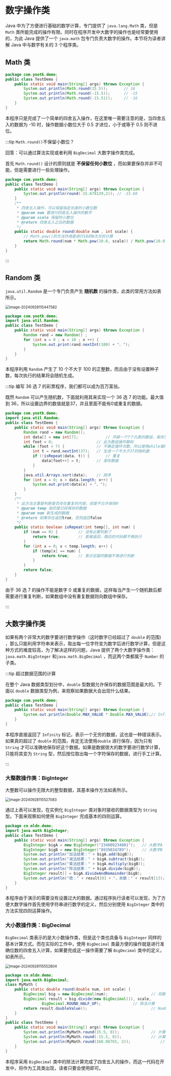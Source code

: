 # 数字操作类

Java 中为了方便进行基础的数学计算，专门提供了 `java.lang.Math` 类，但是 `Math` 类所能完成的操作有限。同时在程序开发中大数字的操作也是经常要使用的，为此
Java 提供了一个 `java.math` 包专门负责大数字的操作。本节将为读者讲解 Java 中与数字有关的 3 个程序类。

## Math 类

```java
package com.yootk.demo;
public class TestDemo {
	public static void main(String[] args) throws Exception {
		System.out.println(Math.round(15.5)); 		// 16
		System.out.println(Math.round(-15.5)); 		// -15
		System.out.println(Math.round(-15.51)); 	// -16
	}
}
```

本程序只是完成了一个简单的四舍五入操作，在这里唯一需要注意的是，当四舍五入的数据为 -10 时，操作数据小数位大于 0.5 才进位，小于或等于
0.5 则不进位。

:::tip `Math.round()`不保留小数位？

回答：可以通过算法实现或者利用 `BigDecimal` 大数字操作类完成。

首先 `Math.round()` 设计的原则就是 **不保留任何小数位** ，而如果要保存并非不可能，但是需要进行一些处理操作。

```java
package com.yootk.demo;
public class TestDemo {
	public static void main(String[] args) throws Exception {
		System.out.println(round(-15.678139,2)); // -15.68
	}
	/**
	 * 四舍五入操作，可以保留指定长度的小数位数
	 * @param num 要进行四舍五入操作的数字
	 * @param scale 保留的小数位
	 * @return 四舍五入之后的数据
	 */
	public static double round(double num , int scale) {
		// Math.pow()的方法作用是进行10的N次方的计算
		return Math.round(num * Math.pow(10.0, scale)) / Math.pow(10.0, scale);
	}
}
```

:::

## Random 类

`java.util.Random` 是一个专门负责产生 **随机数** 的操作类，此类的常用方法如表所示。

<img src="http://niu.ochiamalu.top/image-20240928115447582.png" alt="image-20240928115447582" style="zoom:80%;margin:0 auto" />

```java
package com.yootk.demo;
import java.util.Random;
public class TestDemo {
	public static void main(String[] args) throws Exception {
		Random rand = new Random() ;
		for (int x = 0 ; x < 10 ; x ++) {
			System.out.print(rand.nextInt(100) + "、");
		}
	}
}
```

本程序利用 `Random` 产生了 10 个不大于 100 的正整数，而且由于没有设置种子数，每次执行的结果将会随机生成。

:::tip 编写 36 选 7 的彩票程序，我们都可以成为百万富翁。

既然 `Random` 可以产生随机数，下面就利用其来实现一个 36 选 7 的功能。最大值到 36，所以设置边界的数值就是37，并且里面不能有0或重复的数据。

```java
package com.yootk.demo;
import java.util.Random;
public class TestDemo {
	public static void main(String[] args) throws Exception {
		Random rand = new Random();
		int data[] = new int[7]; 			// 开辟一个7个元素的数组，保存生成数字
		int foot = 0; 					// 此为数组操作脚标
		while (foot < 7) { 				// 不确定循环次数，所以使用while循环
			int t = rand.nextInt(37); 	// 生成一个不大于37的随机数
			if (!isRepeat(data, t)) { 		// 重复
				data[foot++] = t; 		// 保存数据
			}
		}
		java.util.Arrays.sort(data); 	// 排序
		for (int x = 0; x < data.length; x++) {
			System.out.print(data[x] + "、");
		}
	}
	/**
	 * 此方法主要是判断是否存在重复的内容，但是不允许保存0
	 * @param temp 指的是已经保存的数据
	 * @param num 新生成的数据
	 * @return 如果存在返回true，否则返回false
	 */
	public static boolean isRepeat(int temp[], int num) {
		if (num == 0) { 		// 没有必要判断了
			return true; 		// 直接返回，随后的代码都不再执行
		}
		for (int x = 0; x < temp.length; x++) {
			if (temp[x] == num) {
				return true; 	// 表示后面的数据不再进行判断
			}
		}
		return false;
	}
}
```

由于 36 选 7 的操作不能是数字 0 或重复的数据，这样每当产生一个随机数后都需要进行重复判断，如果数组中没有重复数据则向数组中保存。

:::

## 大数字操作类

如果有两个非常大的数字要进行数学操作（这时数字已经超过了 `double` 的范围)
，那么只能利用字符串来表示，取出每一位字符变为数字后进行数学计算，但是这种方式的难度较高，为了解决这样的问题，Java
提供了两个大数字操作类：`java.math.BigInteger` 和`java.math.BigDecimal` ，而这两个类都属于 `Number` 的子类。

:::tip 超过数据范围的计算

在整个 Java 数据类型划分中，`double` 型数据允许保存的数据范围是最大的。下面以 `double` 数据类型为例，来观察如果数据大会出现什么结果。

```java
package com.yootk.demo;
public class TestDemo {
	public static void main(String[] args) throws Exception {
		System.out.println(Double.MAX_VALUE * Double.MAX_VALUE);// Infinity
	}
}
```

本程序直接返回了 `Infinity` 标记，表示一个无穷的数据，这也是一种错误表示。如果真的超过了 `double`
的范围，肯定无法使用`double` 进行保存，因为只有 `String`
才可以准确地保存好这个数据。如果是数据很大的数字要进行数学计算，只能将其变为 `String` 型，然后按位取出每一个字符保存的数据，进行手工计算。

:::

### 大整数操作类：BigInteger

大整数可以操作无限大的整型数据，其基本操作方法如表所示。

<img src="http://niu.ochiamalu.top/image-20240928115527083.png" alt="image-20240928115527083" style="zoom:80%;margin:0 auto" />

通过上表可以发现，在实例化 `BigInteger` 类对象时接收的数据类型为 `String` 型。下面来观察如何使用 `BigInteger` 完成基本的四则运算。

```java
package cn.mldn.demo;
import java.math.BigInteger;
public class TestDemo {
	public static void main(String[] args) throws Exception {
		BigInteger bigA = new BigInteger("234809234801");	// 大数字A
		BigInteger bigB = new BigInteger("8939834789");		// 大数字B
		System.out.println("加法结果：" + bigA.add(bigB));
		System.out.println("减法结果：" + bigA.subtract(bigB));
		System.out.println("乘法结果：" + bigA.multiply(bigB));
		System.out.println("除法结果：" + bigA.divide(bigB));
		BigInteger result[] = bigA.divideAndRemainder(bigB);
		System.out.println("商：" + result[0] + "，余数：" + result[1]);
	}
}
```

本程序由于演示的需要没有设置过大的数据。通过程序执行读者可以发现，为了方便大数字操作首先使用字符串进行数字的定义，然后分别使用 `BigInteger`
类中的方法实现四则运算操作。

### 大小数操作类：BigDecimal

`BigDecimal` 类表示的是大小数操作类，但是这个类也具备与 `BigInteger`
同样的基本计算方式。而在实际的工作中，使用 `BigDecimal`
类最方便的操作就是进行准确位数的四舍五入计算，如果要完成这一操作需要了解 `BigDecimal` 类中的定义，如表所示。

<img src="http://niu.ochiamalu.top/image-20240928115552804.png" alt="image-20240928115552804" style="zoom:80%;margin:0 auto" />

```java
package cn.mldn.demo;
import java.math.BigDecimal;
class MyMath { 
    public static double round(double num, int scale) {
        BigDecimal big = new BigDecimal(num);					// 将数据封装在BigDecimal类中
        BigDecimal result = big.divide(new BigDecimal(1), scale,
                BigDecimal.ROUND_HALF_UP);				// 除法计算
        return result.doubleValue(); 							// Number类的方法
    }
}
public class TestDemo {
    public static void main(String[] args) throws Exception {
        System.out.println(MyMath.round(15.5, 0)); 				// 计算结果：16
        System.out.println(MyMath.round(-15.5, 0)); 			// 计算结果：-15
        System.out.println(MyMath.round(168.98765, 2)); 			// 计算结果：168.99
    }
}
```

本程序采用 `BigDecimal` 类中的除法计算完成了四舍五入的操作，而这一代码在开发中，将作为工具类出现，读者只要会使用即可。
